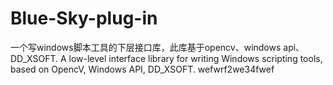 # Blue-Sky-plug-in
一个写windows脚本工具的下层接口库，此库基于opencv、windows api、DD_XSOFT.
A low-level interface library for writing Windows scripting tools, based on OpencV, Windows API, DD_XSOFT.
wefwrf2we34fwef
